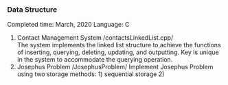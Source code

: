 ### Data Structure
Completed time: March, 2020
Language: C
  
1.  Contact Management System /contactsLinkedList.cpp/  
    The system implements the linked list structure to achieve the functions of inserting, querying, deleting, updating, and outputting.
    Key is unique in the system to accommodate the querying operation.
2.  Josephus Problem /JosephusProblem/ 
    Implement Josephus Problem using two storage methods: 1) sequential storage 2) 
